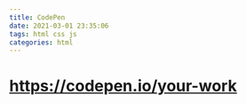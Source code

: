 ```yaml
---
title: CodePen
date: 2021-03-01 23:35:06
tags: html css js
categories: html
---
```


 # <a href="https://codepen.io/your-work" target="_blank"> https://codepen.io/your-work </a>
